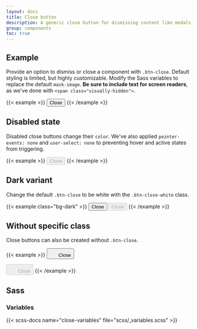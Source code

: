 ```yaml
---
layout: docs
title: Close button
description: A generic close button for dismissing content like modals and alerts.
group: components
toc: true
---
```


## Example

Provide an option to dismiss or close a component with `.btn-close`. Default styling is limited, but highly customizable. Modify the Sass variables to replace the default `mask-image`. **Be sure to include text for screen readers**, as we've done with `<span class="visually-hidden">`.

{{< example >}}
<button type="button" class="btn-close"><span class="visually-hidden">Close</span></button>
{{< /example >}}

## Disabled state

Disabled close buttons change their `color`. We've also applied `pointer-events: none` and `user-select: none` to preventing hover and active states from triggering.

{{< example >}}
<button type="button" class="btn-close" disabled><span class="visually-hidden">Close</span></button>
{{< /example >}}

## Dark variant

Change the default `.btn-close` to be white with the `.btn-close-white` class.

{{< example class="bg-dark" >}}
<button type="button" class="btn-close btn-close-white"><span class="visually-hidden">Close</span></button>
<button type="button" class="btn-close btn-close-white" disabled><span class="visually-hidden">Close</span></button>
{{< /example >}}

## Without specific class

Close buttons can also be created without `.btn-close`.

{{< example >}}
<button type="button" class="btn btn-icon btn-no-outline">
  <svg width="1.25rem" height="1.25rem" fill="currentColor" aria-hidden="true" focusable="false"><use xlink:href="/docs/{{< param docs_version >}}/assets/img/boosted-sprite.svg#delete"></use></svg>
  <span class="visually-hidden">Close</span>
</button>

<button type="button" class="btn btn-icon btn-no-outline" disabled>
  <svg width="1.25rem" height="1.25rem" fill="currentColor" aria-hidden="true" focusable="false"><use xlink:href="/docs/{{< param docs_version >}}/assets/img/boosted-sprite.svg#delete"></use></svg>
  <span class="visually-hidden">Close</span>
</button>
{{< /example >}}

## Sass

### Variables

{{< scss-docs name="close-variables" file="scss/_variables.scss" >}}
